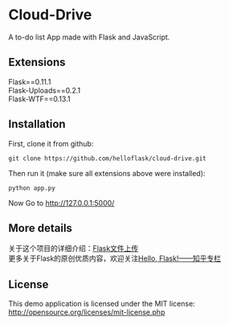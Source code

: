 # Cloud-Drive
A to-do list App made with Flask and JavaScript.

## Extensions
Flask==0.11.1  
Flask-Uploads==0.2.1  
Flask-WTF==0.13.1


## Installation
First, clone it from github:
```
git clone https://github.com/helloflask/cloud-drive.git
```

Then run it (make sure all extensions above were installed):
```
python app.py
```

Now Go to http://127.0.0.1:5000/


## More details
关于这个项目的详细介绍：[Flask文件上传](https://zhuanlan.zhihu.com/p/24429519)  
更多关于Flask的原创优质内容，欢迎关注[Hello, Flask!——知乎专栏](https://zhuanlan.zhihu.com/flask)

## License
This demo application is licensed under the MIT license: http://opensource.org/licenses/mit-license.php
